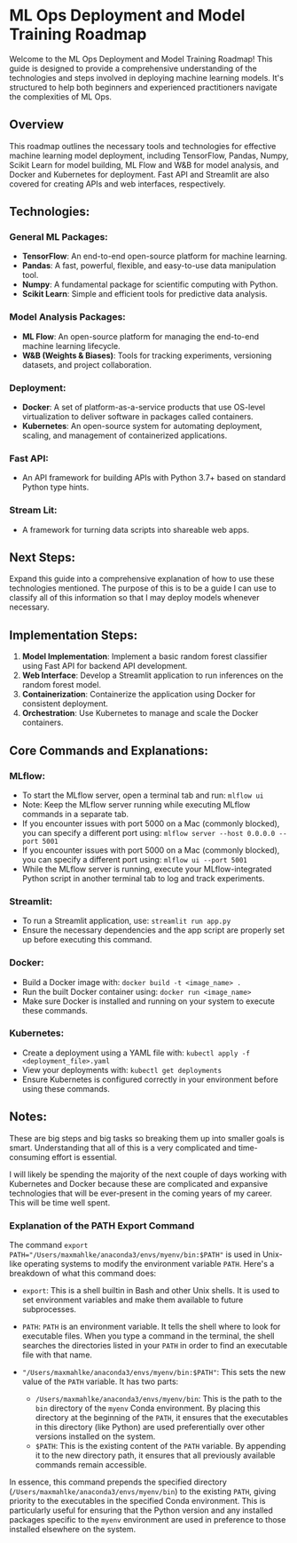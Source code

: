 # ML Ops Deployment and Model Training Roadmap

Welcome to the ML Ops Deployment and Model Training Roadmap! This guide is designed to provide a comprehensive understanding of the technologies and steps involved in deploying machine learning models. It's structured to help both beginners and experienced practitioners navigate the complexities of ML Ops.

## Overview
This roadmap outlines the necessary tools and technologies for effective machine learning model deployment, including TensorFlow, Pandas, Numpy, Scikit Learn for model building, ML Flow and W&B for model analysis, and Docker and Kubernetes for deployment. Fast API and Streamlit are also covered for creating APIs and web interfaces, respectively.

## Technologies:
### General ML Packages:
- **TensorFlow**: An end-to-end open-source platform for machine learning.
- **Pandas**: A fast, powerful, flexible, and easy-to-use data manipulation tool.
- **Numpy**: A fundamental package for scientific computing with Python.
- **Scikit Learn**: Simple and efficient tools for predictive data analysis.

### Model Analysis Packages:
- **ML Flow**: An open-source platform for managing the end-to-end machine learning lifecycle.
- **W&B (Weights & Biases)**: Tools for tracking experiments, versioning datasets, and project collaboration.

### Deployment:
- **Docker**: A set of platform-as-a-service products that use OS-level virtualization to deliver software in packages called containers.
- **Kubernetes**: An open-source system for automating deployment, scaling, and management of containerized applications.

### Fast API:
- An API framework for building APIs with Python 3.7+ based on standard Python type hints.

### Stream Lit:
- A framework for turning data scripts into shareable web apps.

## Next Steps:
Expand this guide into a comprehensive explanation of how to use these technologies mentioned. The purpose of this is to be a guide I can use to classify all of this information so that I may deploy models whenever necessary.

## Implementation Steps:
1. **Model Implementation**: Implement a basic random forest classifier using Fast API for backend API development.
2. **Web Interface**: Develop a Streamlit application to run inferences on the random forest model.
3. **Containerization**: Containerize the application using Docker for consistent deployment.
4. **Orchestration**: Use Kubernetes to manage and scale the Docker containers.

## Core Commands and Explanations:
### MLflow:
- To start the MLflow server, open a terminal tab and run: `mlflow ui`
- Note: Keep the MLflow server running while executing MLflow commands in a separate tab.
- If you encounter issues with port 5000 on a Mac (commonly blocked), you can specify a different port using: `mlflow server --host 0.0.0.0 --port 5001`
- If you encounter issues with port 5000 on a Mac (commonly blocked), you can specify a different port using: `mlflow ui --port 5001`
- While the MLflow server is running, execute your MLflow-integrated Python script in another terminal tab to log and track experiments.

### Streamlit:
- To run a Streamlit application, use: `streamlit run app.py`
- Ensure the necessary dependencies and the app script are properly set up before executing this command.

### Docker:
- Build a Docker image with: `docker build -t <image_name> .`
- Run the built Docker container using: `docker run <image_name>`
- Make sure Docker is installed and running on your system to execute these commands.

### Kubernetes:
- Create a deployment using a YAML file with: `kubectl apply -f <deployment_file>.yaml`
- View your deployments with: `kubectl get deployments`
- Ensure Kubernetes is configured correctly in your environment before using these commands.

## Notes:
These are big steps and big tasks so breaking them up into smaller goals is smart. Understanding that all of this is a very complicated and time-consuming effort is essential.

I will likely be spending the majority of the next couple of days working with Kubernetes and Docker because these are complicated and expansive technologies that will be ever-present in the coming years of my career. This will be time well spent.



### Explanation of the PATH Export Command

The command `export PATH="/Users/maxmahlke/anaconda3/envs/myenv/bin:$PATH"` is used in Unix-like operating systems to modify the environment variable `PATH`. Here's a breakdown of what this command does:

- `export`: This is a shell builtin in Bash and other Unix shells. It is used to set environment variables and make them available to future subprocesses.

- `PATH`: `PATH` is an environment variable. It tells the shell where to look for executable files. When you type a command in the terminal, the shell searches the directories listed in your `PATH` in order to find an executable file with that name.

- `"/Users/maxmahlke/anaconda3/envs/myenv/bin:$PATH"`: This sets the new value of the `PATH` variable. It has two parts:
  - `/Users/maxmahlke/anaconda3/envs/myenv/bin`: This is the path to the `bin` directory of the `myenv` Conda environment. By placing this directory at the beginning of the `PATH`, it ensures that the executables in this directory (like Python) are used preferentially over other versions installed on the system.
  - `$PATH`: This is the existing content of the `PATH` variable. By appending it to the new directory path, it ensures that all previously available commands remain accessible.

In essence, this command prepends the specified directory (`/Users/maxmahlke/anaconda3/envs/myenv/bin`) to the existing `PATH`, giving priority to the executables in the specified Conda environment. This is particularly useful for ensuring that the Python version and any installed packages specific to the `myenv` environment are used in preference to those installed elsewhere on the system.
